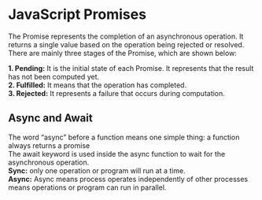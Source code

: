<h1>JavaScript Promises</h1>

The Promise represents the completion of an asynchronous operation. It returns a single value based on the operation being rejected or resolved. There are mainly three stages of the Promise, which are shown below:

**1. Pending:** It is the initial state of each Promise. It represents that the result has not been computed yet. </br>
**2. Fulfilled:** It means that the operation has completed. </br>
**3. Rejected:** It represents a failure that occurs during computation. </br>

<h2>Async and Await</h2>

The word “async” before a function means one simple thing: a function always returns a promise</br>
The await keyword is used inside the async function to wait for the asynchronous operation.</br>
**Sync:** only one operation or program will run at a time.</br>
**Async:** Async means process operates independently of other processes means operations or program can run in parallel.</br>